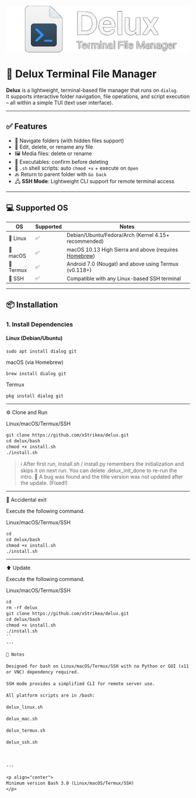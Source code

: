 <p align="center">
  <img src="image/logo.png" alt="logo"/>
</p>

# 🧾 Delux Terminal File Manager

**Delux** is a lightweight, terminal-based file manager that runs on `dialog`.  
It supports interactive folder navigation, file operations, and script execution – all within a simple TUI (text user interface).

---

## ✅ Features

- 📁 Navigate folders (with hidden files support)
- 📝 Edit, delete, or rename any file
- 🖼️ Media files: delete or rename
- 🧨 Executables: confirm before deleting
- 🐚 `.sh` shell scripts: auto `chmod +x` + execute on `Open`
- 🔙 Return to parent folder with `Go back`
- 🖧 **SSH Mode**: Lightweight CLI support for remote terminal access

---

## 💻 Supported OS

| OS         | Supported | Notes                                                                 |
|------------|-----------|-----------------------------------------------------------------------|
| 🐧 Linux    | ✅         | Debian/Ubuntu/Fedora/Arch (Kernel 4.15+ recommended)                 |
| 🍎 macOS    | ✅         | macOS 10.13 High Sierra and above (requires [Homebrew](https://brew.sh/)) |
| 📱 Termux   | ✅         | Android 7.0 (Nougat) and above using Termux (v0.118+)               |
| 🔐 SSH      | ✅         | Compatible with any Linux-based SSH terminal                        |

---

## 📦 Installation

### 1. Install Dependencies

#### Linux (Debian/Ubuntu)
```
sudo apt install dialog git
```
macOS (via Homebrew)
```
brew install dialog git
```
Termux
```
pkg install dialog git
```

---

⚙️ Clone and Run

Linux/macOS/Termux/SSH
```
git clone https://github.com/xStrikea/delux.git
cd delux/bash
chmod +x install.sh
./install.sh
```
> ℹ️ After first run, install.sh / install.py remembers the initialization and skips it on next run.
You can delete .delux_init_done to re-run the intro.
🔧 A bug was found and the title version was not updated after the update. (Fixed!)

---

🔄 Accidental exit

Execute the following command.

Linux/macOS/Termux/SSH
```
cd
cd delux/bash
chmod +x install.sh
./install.sh
```

---

⬆️ Update

Execute the following command.

Linux/macOS/Termux/SSH
```
cd
rm -rf delux
git clone https://github.com/xStrikea/delux.git
cd delux/bash
chmod +x install.sh
./install.sh
``
---

🧠 Notes

Designed for bash on Linux/macOS/Termux/SSH with no Python or GUI (x11 or VNC) dependency required.

SSH mode provides a simplified CLI for remote server use.

All platform scripts are in /bash:

delux_linux.sh

delux_mac.sh

delux_termux.sh

delux_ssh.sh



---

<p align="center">
Minimum version Bash 3.0 (Linux/macOS/Termux/SSH)  
</p>